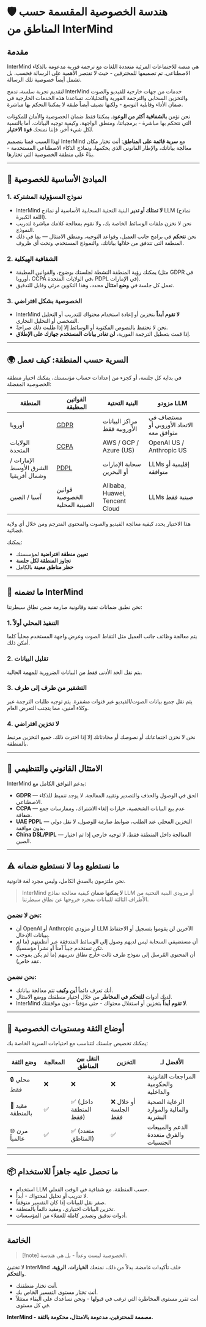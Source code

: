 # 🛡️ هندسة الخصوصية المقسمة حسب المناطق من InterMind

## مقدمة

InterMind هي منصة للاجتماعات المرئية متعددة اللغات مع ترجمة فورية مدعومة بالذكاء الاصطناعي. تم تصميمها للمحترفين - حيث لا تقتصر الأهمية على الرسالة فحسب، بل تشمل أيضاً خصوصية تلك الرسالة.

لتقديم تجربة سلسة، تدمج InterMind خدمات من جهات خارجية للفيديو والصوت والتخزين السحابي والترجمة الفورية والتحليلات. تساعدنا هذه الخدمات الخارجية في ضمان الأداء وقابلية التوسع - ولكنها تضيف أيضاً طبقة لا يمكننا التحكم بها مباشرة.

نحن نؤمن **بالشفافية أكثر من الوعود**. يمكننا فقط ضمان الخصوصية والأمان للمكونات التي نتحكم بها مباشرة - برمجياتنا، ومنطق الواجهة، وكيفية توجيه البيانات. أما بالنسبة لكل شيء آخر، فإننا نمنحك **قوة الاختيار**.

لهذا السبب قمنا بتصميم InterMind مع **سرية قائمة على المناطق**: أنت تختار مكان معالجة بياناتك، والإطار القانوني الذي يحكمها، ونماذج الذكاء الاصطناعي المستخدمة - بناءً على منطقة الخصوصية التي تختارها.

---

## 🎯 المبادئ الأساسية للخصوصية

### 1. **نموذج المسؤولية المشتركة**

- InterMind **لا تمتلك أو تدير** البنية التحتية السحابية الأساسية أو نماذج LLM (نماذج اللغة الكبيرة).
- نحن لا نخزن ملفات الوسائط الخاصة بك، ولا نقوم بمعالجة كلامك مباشرة لتدريب النموذج.
- نحن **نتحكم** في برامج جانب العميل، وقواعد التوجيه، ومنطق الامتثال — بما في ذلك المنطقة التي تتدفق من خلالها بياناتك، والنموذج المستخدم، وتحت أي ظروف.

### 2. **الشفافية الهيكلية**

- يمكنك رؤية المنطقة النشطة لجلستك بوضوح، والقوانين المطبقة (مثل GDPR في أوروبا، CCPA في الولايات المتحدة، PDPL في الإمارات).
- تعمل كل جلسة في **وضع امتثال** محدد، وهذا التكوين مرئي وقابل للتدقيق.

### 3. **الخصوصية بشكل افتراضي**

- InterMind **لا تقوم أبداً** بتخزين أو إعادة استخدام محتواك للتدريب أو التحليل الشخصي أو التحليل التجاري.
- نحن لا نحتفظ بالنصوص المكتوبة أو الوسائط إلا إذا طلبت ذلك صراحةً.
- إذا قمت بتعطيل الترجمة الفورية، **لن تغادر بيانات المستخدم جهازك على الإطلاق**.

---

## 🌍 السرية حسب المنطقة: كيف تعمل

في بداية كل جلسة، أو كجزء من إعدادات حساب مؤسستك، يمكنك اختيار منطقة الخصوصية المفضلة:

| المنطقة | القوانين المطبقة | البنية التحتية | مزودو LLM |
| ------------- | --------------------------------------------------------------------------------------------- | ------------------------------ | -------------------------- |
| أوروبا | [GDPR](https://gdpr.eu) | مراكز البيانات الأوروبية فقط | مستضاف في الاتحاد الأوروبي أو متوافق معه |
| الولايات المتحدة | [CCPA](https://oag.ca.gov/privacy/ccpa) | AWS / GCP / Azure (US) | OpenAI US / Anthropic US |
| الإمارات / الشرق الأوسط وشمال أفريقيا | [PDPL](https://www.signzy.com/data-privacy-laws-in-the-uae-2025-everything-you-need-to-know/) | سحابة الإمارات أو البحرين | LLMs إقليمية أو متوافقة |
| آسيا / الصين | قوانين الخصوصية الصينية المحلية | Alibaba, Huawei, Tencent Cloud | LLMs صينية فقط |

هذا الاختيار يحدد كيفية معالجة الفيديو والصوت والمحتوى المترجم ومن خلال أي ولاية قضائية.

يمكنك:

- **تعيين منطقة افتراضية** لمؤسستك
- **تجاوز المنطقة لكل جلسة**
- **حظر مناطق معينة** بالكامل

---

## 🔐 ما تضمنه InterMind

نحن نطبق ضمانات تقنية وقانونية صارمة ضمن نطاق سيطرتنا:

### 1. **التنفيذ المحلي أولاً**

يتم معالجة وظائف جانب العميل مثل التقاط الصوت وعرض واجهة المستخدم محلياً كلما أمكن ذلك.

### 2. **تقليل البيانات**

يتم نقل الحد الأدنى فقط من البيانات الضرورية للمهمة الحالية.

### 3. **التشفير من طرف إلى طرف**

يتم نقل جميع بيانات الصوت/الفيديو عبر قنوات مشفرة. يتم توجيه طلبات الترجمة عبر وكلاء آمنين، مما يتجنب التعرض العام.

### 4. **لا تخزين افتراضي**

نحن لا نخزن اجتماعاتك أو نصوصك أو محادثاتك إلا إذا اخترت ذلك. جميع التخزين مرتبط بالمنطقة.

---

## 📜 الامتثال القانوني والتنظيمي

InterMind يدعم التوافق الكامل مع:

- **GDPR** — الحق في الوصول والحذف والتصدير وتقييد المعالجة. لا يوجد تنميط للذكاء الاصطناعي.
- **CCPA** — عدم بيع البيانات الشخصية، خيارات إلغاء الاشتراك، وممارسات جمع شفافة.
- **UAE PDPL** — التخزين المحلي عند الطلب، ضوابط صارمة للوصول، لا نقل دولي بدون موافقة.
- **China DSL/PIPL** — المعالجة داخل المنطقة فقط، لا توجيه خارجي إذا تم اختيار الصين.

---

## ⚠️ ما نستطيع وما لا نستطيع ضمانه

نحن ملتزمون بالصدق الكامل، وليس مجرد لغة قانونية.

> InterMind **لا يمكنها ضمان** كيفية معالجة نماذج LLM أو مزودي البنية التحتية من الأطراف الثالثة للبيانات بمجرد خروجها عن نطاق سيطرتنا.

### نحن لا نضمن:

- أن OpenAI أو Anthropic أو مزودي LLM الآخرين لن يقوموا بتسجيل أو الاحتفاظ ببيانات الإدخال.
- أن مستضيفي السحابة ليس لديهم وصول إلى الوسائط المتدفقة عبر أنظمتهم (ما لم تكن تستخدم جيباً آمناً أو نشراً مؤسسياً).
- أن المحتوى المُرسل إلى نموذج طرف ثالث خارج نطاق تدريبهم (ما لم يكن بموجب عقد خاص).

### نحن نضمن:

- أنك تعرف دائماً **أين وكيف** تتم معالجة بياناتك.
- لديك أدوات **للتحكم في المخاطر** من خلال اختيار منطقتك ووضع الامتثال.
- InterMind **لا تقوم أبداً** بتخزين أو استغلال محتواك - حتى مؤقتاً - دون موافقتك.

---

## 🔧 أوضاع الثقة ومستويات الخصوصية

يمكنك تخصيص جلستك لتتناسب مع احتياجات السرية الخاصة بك:

| وضع الثقة        | المعالجة | النقل بين المناطق      | التخزين              | الأفضل لـ                            |
| ---------------- | -------- | --------------------- | -------------------- | ------------------------------------ |
| 🔒 محلي فقط      | ❌       | ❌                    | ❌                   | المراجعات القانونية والحكومية والداخلية |
| 🔐 مقيد بالمنطقة | ✅       | ✅ (داخل المنطقة فقط) | ❌ أو خلال الجلسة فقط | الرعاية الصحية والمالية والموارد البشرية |
| 🌐 مرن عالمياً   | ✅       | ✅ (متعدد المناطق)    | ✅                   | الدعم والمبيعات والفرق متعددة الجنسيات |

---

## 📦 ما تحصل عليه جاهزاً للاستخدام

- استخدام LLM حسب المنطقة، مع شفافية في الوقت الفعلي.
- لا تدريب أو تحليل لمحتواك - أبداً.
- صفر نقل للبيانات إذا كان التفسير متوقفاً.
- تخزين البيانات اختياري، ومقيد دائماً بالمنطقة.
- أدوات تدقيق وتصدير كاملة للعملاء من المؤسسات.

---

## الخاتمة

> [!note] الخصوصية ليست وعداً - بل هي هندسة.

لا تختبئ InterMind خلف تأكيدات غامضة. بدلاً من ذلك، نمنحك **الخيارات**، **الرؤية**، و**التحكم**.

- أنت تختار منطقتك.
- أنت تختار مستوى التفسير الخاص بك.
- أنت تقرر مستوى المخاطرة التي ترغب في قبولها - ونحن نساعدك على البقاء ممتثلاً في كل مستوى.

**InterMind - مصممة للمحترفين، مدعومة بالامتثال، محكومة بالثقة.**